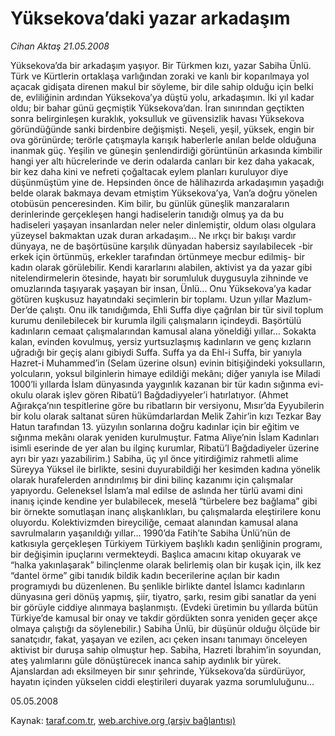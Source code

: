# Yüksekova’daki yazar arkadaşım

*Cihan Aktaş 21.05.2008*

<div class="yazi">Yüksekova’da bir arkadaşım yaşıyor. Bir Türkmen kızı, yazar Sabiha Ünlü. Türk ve Kürtlerin ortaklaşa varlığından zoraki ve kanlı bir koparılmaya yol açacak gidişata direnen makul bir söyleme, bir dile sahip olduğu için belki de, evliliğinin ardından Yüksekova’ya düştü yolu, arkadaşımın.
İki yıl kadar oldu; bir bahar günü geçmiştik Yüksekova’dan. İran sınırından geçtikten sonra belirginleşen kuraklık, yoksulluk ve güvensizlik havası Yüksekova göründüğünde sanki birdenbire değişmişti. Neşeli, yeşil, yüksek, engin bir ova görünürde; terörle çatışmayla karışık haberlerle anılan belde olduğuna inanmak güç. Yeşilin ve güneşin şenlendirdiği görüntünün arkasında kimbilir hangi yer altı hücrelerinde ve derin odalarda canları bir kez daha yakacak, bir kez daha kini ve nefreti çoğaltacak eylem planları kuruluyor diye düşünmüştüm yine de. Hepsinden önce de hâlihazırda arkadaşımın yaşadığı belde olarak bakmaya devam etmiştim Yüksekova’ya, Van’a doğru yönelen otobüsün penceresinden.  
Kim bilir, bu günlük güneşlik manzaraların derinlerinde gerçekleşen hangi hadiselerin tanıdığı olmuş ya da bu hadiseleri yaşayan insanlardan neler neler dinlemiştir, oldum olası olgulara yüzeysel bakmaktan uzak duran arkadaşım... Ne ırkçı bir bakışı vardır dünyaya, ne de başörtüsüne karşılık dünyadan habersiz sayılabilecek -bir erkek için örtünmüş, erkekler tarafından örtünmeye mecbur edilmiş- bir kadın olarak görülebilir. Kendi kararlarını alabilen, aktivist ya da yazar gibi nitelendirmelerin ötesinde, hayatı bir sorumluluk duygusuyla zihninde ve omuzlarında taşıyarak yaşayan bir insan, Ünlü...  
Onu Yüksekova’ya kadar götüren kuşkusuz hayatındaki seçimlerin bir toplamı.  Uzun yıllar Mazlum-Der’de çalıştı. Onu ilk tanıdığımda, Ehli Suffa diye çağrılan bir tür sivil toplum kurumu denilebilecek bir kurumla ilgili çalışmaların içindeydi. Başörtülü kadınların cemaat çalışmalarından kamusal alana yöneldiği yıllar... Sokakta kalan, evinden kovulmuş, yersiz yurtsuzlaşmış kadınların ve genç kızların uğradığı bir geçiş alanı gibiydi Suffa.
Suffa ya da Ehl-i Suffa, bir yanıyla Hazret-i Muhammed’in (Selam üzerine olsun) evinin bitişiğindeki yoksulların, yolcuların, yoksul bilginlerin himaye edildiği mekânı; diğer yanıyla ise Miladi 1000’li yıllarda İslam dünyasında yaygınlık kazanan bir tür kadın sığınma evi-okulu olarak işlev gören Ribatü’l Bağdadiyyeler’i hatırlatıyor. (Ahmet Ağırakça’nın tespitlerine göre bu ribatların bir versiyonu, Mısır’da Eyyubilerin bir kolu olarak saltanat süren hükümdarlardan Melik Zahir’in kızı Tezkar Bay Hatun tarafından 13. yüzyılın sonlarına doğru kadınlar için bir eğitim ve sığınma mekânı olarak yeniden kurulmuştur. Fatma Aliye’nin İslam Kadınları isimli eserinde de yer alan bu ilginç kurumlar, Ribatü’l Bağdadiyeler üzerine ayrı bir yazı yazabilirim.) 
Sabiha, üç yıl önce yitirdiğimiz rahmetli alime Süreyya Yüksel ile birlikte, sesini duyurabildiği her kesimden kadına yönelik olarak hurafelerden arındırılmış bir dini bilinç kazanımı için çalışmalar yapıyordu. Geleneksel İslam’a mal edilse de aslında her türlü avami dini inanış içinde kendine yer bulabilecek, meselâ “türbelere bez bağlama” gibi bir örnekte somutlaşan inanç alışkanlıkları, bu çalışmalarda eleştirilere konu oluyordu.  
Kolektivizmden bireyciliğe, cemaat alanından kamusal alana savrulmaların yaşanıldığı yıllar... 1990’da Fatih’te Sabiha Ünlü’nün de katkısıyla gerçekleşen Türkiyem Türkiyem başlıklı kadın şenliğinin programı, bir değişimin ipuçlarını vermekteydi. Başlıca amacını kitap okuyarak ve “halka yakınlaşarak” bilinçlenme olarak belirlemiş olan bir kuşak için, ilk kez  “dantel örme” gibi tanıdık bildik kadın becerilerine açılan bir kadın programıydı bu düzenlenen.  
Bu şenlikle birlikte dantel İslamcı kadınların dünyasına geri dönüş yapmış,  şiir, tiyatro, şarkı, resim gibi sanatlar da yeni bir görüyle ciddiye alınmaya başlanmıştı. (Evdeki üretimin bu yıllarda bütün Türkiye’de kamusal bir onay ve takdir gördükten sonra yeniden geçer akçe olmaya çalıştığı da söylenebilir.)
Sabiha Ünlü, bir düşünür olduğu ölçüde bir sanatçıdır, fakat, yaşayan ve ezilen, acı çeken insanı tanımayı önceleyen aktivist bir duruşa sahip olmuştur hep.
Sabiha, Hazreti İbrahim’in soyundan, ateş yalımlarını güle dönüştürecek inanca sahip aydınlık bir yürek. Ajanslardan adı eksilmeyen bir sınır şehrinde, Yüksekova’da sürdürüyor, hayatın içinden yükselen ciddi eleştirileri duyarak yazma sorumluluğunu… 

05.05.2008</div>

Kaynak: [taraf.com.tr](m), [web.archive.org (arşiv bağlantısı)](http://web.archive.org/web/20101201060738/http://taraf.com.tr/cihan-aktas/makale-yuksekovadaki-yazar-arkadasim.htm)
